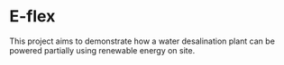 # E-flex
This project aims to demonstrate how a water desalination plant can be powered partially using renewable energy on site.
